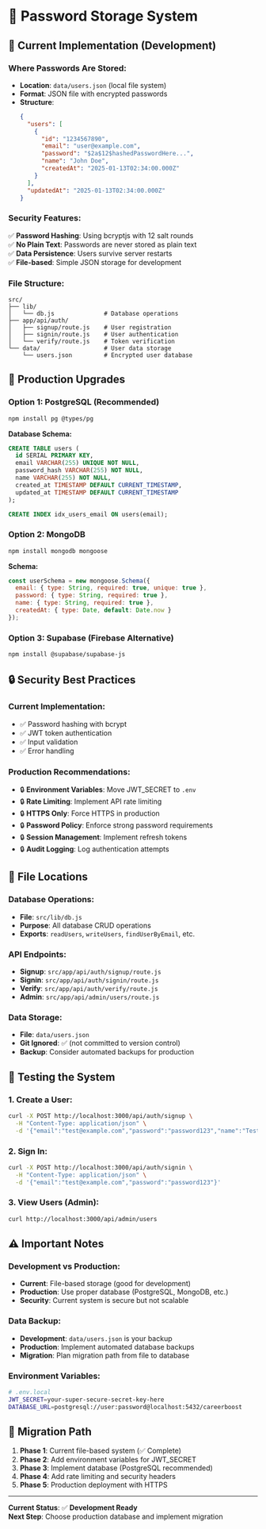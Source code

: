 # 🔐 Password Storage System

## 📍 **Current Implementation (Development)**

### **Where Passwords Are Stored:**
- **Location**: `data/users.json` (local file system)
- **Format**: JSON file with encrypted passwords
- **Structure**: 
  ```json
  {
    "users": [
      {
        "id": "1234567890",
        "email": "user@example.com",
        "password": "$2a$12$hashedPasswordHere...",
        "name": "John Doe",
        "createdAt": "2025-01-13T02:34:00.000Z"
      }
    ],
    "updatedAt": "2025-01-13T02:34:00.000Z"
  }
  ```

### **Security Features:**
✅ **Password Hashing**: Using bcryptjs with 12 salt rounds  
✅ **No Plain Text**: Passwords are never stored as plain text  
✅ **Data Persistence**: Users survive server restarts  
✅ **File-based**: Simple JSON storage for development  

### **File Structure:**
```
src/
├── lib/
│   └── db.js              # Database operations
├── app/api/auth/
│   ├── signup/route.js    # User registration
│   ├── signin/route.js    # User authentication
│   └── verify/route.js    # Token verification
└── data/                  # User data storage
    └── users.json         # Encrypted user database
```

## 🚀 **Production Upgrades**

### **Option 1: PostgreSQL (Recommended)**
```bash
npm install pg @types/pg
```

**Database Schema:**
```sql
CREATE TABLE users (
  id SERIAL PRIMARY KEY,
  email VARCHAR(255) UNIQUE NOT NULL,
  password_hash VARCHAR(255) NOT NULL,
  name VARCHAR(255) NOT NULL,
  created_at TIMESTAMP DEFAULT CURRENT_TIMESTAMP,
  updated_at TIMESTAMP DEFAULT CURRENT_TIMESTAMP
);

CREATE INDEX idx_users_email ON users(email);
```

### **Option 2: MongoDB**
```bash
npm install mongodb mongoose
```

**Schema:**
```javascript
const userSchema = new mongoose.Schema({
  email: { type: String, required: true, unique: true },
  password: { type: String, required: true },
  name: { type: String, required: true },
  createdAt: { type: Date, default: Date.now }
});
```

### **Option 3: Supabase (Firebase Alternative)**
```bash
npm install @supabase/supabase-js
```

## 🔒 **Security Best Practices**

### **Current Implementation:**
- ✅ Password hashing with bcrypt
- ✅ JWT token authentication
- ✅ Input validation
- ✅ Error handling

### **Production Recommendations:**
- 🔒 **Environment Variables**: Move JWT_SECRET to `.env`
- 🔒 **Rate Limiting**: Implement API rate limiting
- 🔒 **HTTPS Only**: Force HTTPS in production
- 🔒 **Password Policy**: Enforce strong password requirements
- 🔒 **Session Management**: Implement refresh tokens
- 🔒 **Audit Logging**: Log authentication attempts

## 📁 **File Locations**

### **Database Operations:**
- **File**: `src/lib/db.js`
- **Purpose**: All database CRUD operations
- **Exports**: `readUsers`, `writeUsers`, `findUserByEmail`, etc.

### **API Endpoints:**
- **Signup**: `src/app/api/auth/signup/route.js`
- **Signin**: `src/app/api/auth/signin/route.js`
- **Verify**: `src/app/api/auth/verify/route.js`
- **Admin**: `src/app/api/admin/users/route.js`

### **Data Storage:**
- **File**: `data/users.json`
- **Git Ignored**: ✅ (not committed to version control)
- **Backup**: Consider automated backups for production

## 🧪 **Testing the System**

### **1. Create a User:**
```bash
curl -X POST http://localhost:3000/api/auth/signup \
  -H "Content-Type: application/json" \
  -d '{"email":"test@example.com","password":"password123","name":"Test User"}'
```

### **2. Sign In:**
```bash
curl -X POST http://localhost:3000/api/auth/signin \
  -H "Content-Type: application/json" \
  -d '{"email":"test@example.com","password":"password123"}'
```

### **3. View Users (Admin):**
```bash
curl http://localhost:3000/api/admin/users
```

## ⚠️ **Important Notes**

### **Development vs Production:**
- **Current**: File-based storage (good for development)
- **Production**: Use proper database (PostgreSQL, MongoDB, etc.)
- **Security**: Current system is secure but not scalable

### **Data Backup:**
- **Development**: `data/users.json` is your backup
- **Production**: Implement automated database backups
- **Migration**: Plan migration path from file to database

### **Environment Variables:**
```bash
# .env.local
JWT_SECRET=your-super-secure-secret-key-here
DATABASE_URL=postgresql://user:password@localhost:5432/careerboost
```

## 🔄 **Migration Path**

1. **Phase 1**: Current file-based system (✅ Complete)
2. **Phase 2**: Add environment variables for JWT_SECRET
3. **Phase 3**: Implement database (PostgreSQL recommended)
4. **Phase 4**: Add rate limiting and security headers
5. **Phase 5**: Production deployment with HTTPS

---

**Current Status**: ✅ **Development Ready**  
**Next Step**: Choose production database and implement migration



